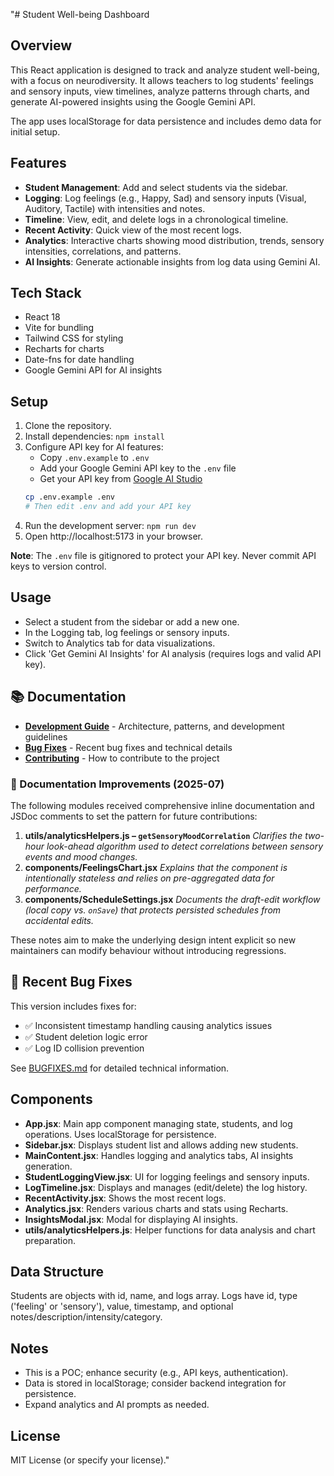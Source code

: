 "# Student Well-being Dashboard

## Overview

This React application is designed to track and analyze student well-being, with a focus on neurodiversity. It allows teachers to log students' feelings and sensory inputs, view timelines, analyze patterns through charts, and generate AI-powered insights using the Google Gemini API.

The app uses localStorage for data persistence and includes demo data for initial setup.

## Features

- **Student Management**: Add and select students via the sidebar.
- **Logging**: Log feelings (e.g., Happy, Sad) and sensory inputs (Visual, Auditory, Tactile) with intensities and notes.
- **Timeline**: View, edit, and delete logs in a chronological timeline.
- **Recent Activity**: Quick view of the most recent logs.
- **Analytics**: Interactive charts showing mood distribution, trends, sensory intensities, correlations, and patterns.
- **AI Insights**: Generate actionable insights from log data using Gemini AI.

## Tech Stack

- React 18
- Vite for bundling
- Tailwind CSS for styling
- Recharts for charts
- Date-fns for date handling
- Google Gemini API for AI insights

## Setup

1. Clone the repository.
2. Install dependencies: `npm install`
3. Configure API key for AI features:
   - Copy `.env.example` to `.env`
   - Add your Google Gemini API key to the `.env` file
   - Get your API key from [Google AI Studio](https://makersuite.google.com/app/apikey)
   ```bash
   cp .env.example .env
   # Then edit .env and add your API key
   ```
4. Run the development server: `npm run dev`
5. Open http://localhost:5173 in your browser.

**Note**: The `.env` file is gitignored to protect your API key. Never commit API keys to version control.

## Usage

- Select a student from the sidebar or add a new one.
- In the Logging tab, log feelings or sensory inputs.
- Switch to Analytics tab for data visualizations.
- Click 'Get Gemini AI Insights' for AI analysis (requires logs and valid API key).

## 📚 Documentation

- **[Development Guide](DEVELOPMENT.md)** - Architecture, patterns, and development guidelines
- **[Bug Fixes](BUGFIXES.md)** - Recent bug fixes and technical details  
- **[Contributing](CONTRIBUTING.md)** - How to contribute to the project

### 📝 Documentation Improvements (2025-07)

The following modules received comprehensive inline documentation and JSDoc comments to set the pattern for future contributions:

1. **utils/analyticsHelpers.js – `getSensoryMoodCorrelation`**
   *Clarifies the two-hour look-ahead algorithm used to detect correlations between sensory events and mood changes.*
2. **components/FeelingsChart.jsx**
   *Explains that the component is intentionally stateless and relies on pre-aggregated data for performance.*
3. **components/ScheduleSettings.jsx**
   *Documents the draft-edit workflow (local copy vs. `onSave`) that protects persisted schedules from accidental edits.*

These notes aim to make the underlying design intent explicit so new maintainers can modify behaviour without introducing regressions.

## 🔧 Recent Bug Fixes

This version includes fixes for:
- ✅ Inconsistent timestamp handling causing analytics issues
- ✅ Student deletion logic error  
- ✅ Log ID collision prevention

See [BUGFIXES.md](BUGFIXES.md) for detailed technical information.

## Components

- **App.jsx**: Main app component managing state, students, and log operations. Uses localStorage for persistence.
- **Sidebar.jsx**: Displays student list and allows adding new students.
- **MainContent.jsx**: Handles logging and analytics tabs, AI insights generation.
- **StudentLoggingView.jsx**: UI for logging feelings and sensory inputs.
- **LogTimeline.jsx**: Displays and manages (edit/delete) the log history.
- **RecentActivity.jsx**: Shows the most recent logs.
- **Analytics.jsx**: Renders various charts and stats using Recharts.
- **InsightsModal.jsx**: Modal for displaying AI insights.
- **utils/analyticsHelpers.js**: Helper functions for data analysis and chart preparation.

## Data Structure

Students are objects with id, name, and logs array. Logs have id, type ('feeling' or 'sensory'), value, timestamp, and optional notes/description/intensity/category.

## Notes

- This is a POC; enhance security (e.g., API keys, authentication).
- Data is stored in localStorage; consider backend integration for persistence.
- Expand analytics and AI prompts as needed.

## License

MIT License (or specify your license)." 